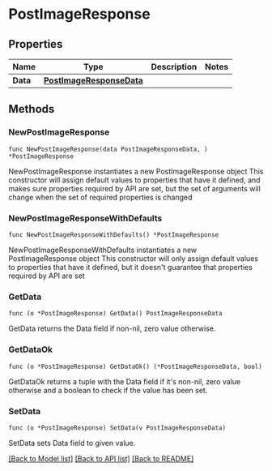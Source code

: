 # PostImageResponse

## Properties

Name | Type | Description | Notes
------------ | ------------- | ------------- | -------------
**Data** | [**PostImageResponseData**](PostImageResponseData.md) |  | 

## Methods

### NewPostImageResponse

`func NewPostImageResponse(data PostImageResponseData, ) *PostImageResponse`

NewPostImageResponse instantiates a new PostImageResponse object
This constructor will assign default values to properties that have it defined,
and makes sure properties required by API are set, but the set of arguments
will change when the set of required properties is changed

### NewPostImageResponseWithDefaults

`func NewPostImageResponseWithDefaults() *PostImageResponse`

NewPostImageResponseWithDefaults instantiates a new PostImageResponse object
This constructor will only assign default values to properties that have it defined,
but it doesn't guarantee that properties required by API are set

### GetData

`func (o *PostImageResponse) GetData() PostImageResponseData`

GetData returns the Data field if non-nil, zero value otherwise.

### GetDataOk

`func (o *PostImageResponse) GetDataOk() (*PostImageResponseData, bool)`

GetDataOk returns a tuple with the Data field if it's non-nil, zero value otherwise
and a boolean to check if the value has been set.

### SetData

`func (o *PostImageResponse) SetData(v PostImageResponseData)`

SetData sets Data field to given value.



[[Back to Model list]](../README.md#documentation-for-models) [[Back to API list]](../README.md#documentation-for-api-endpoints) [[Back to README]](../README.md)


